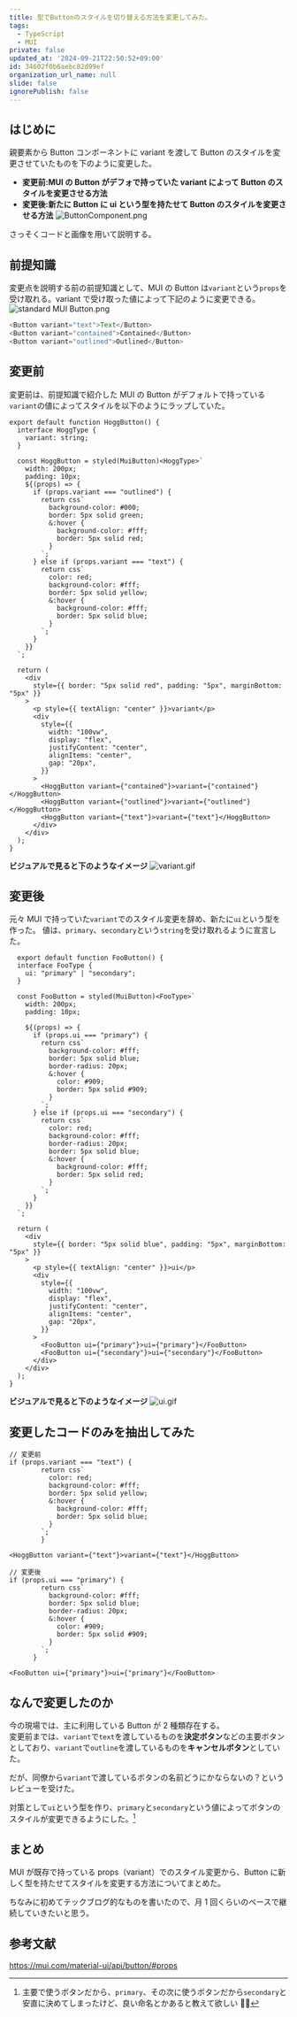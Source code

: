```yaml
---
title: 型でButtonのスタイルを切り替える方法を変更してみた。
tags:
  - TypeScript
  - MUI
private: false
updated_at: '2024-09-21T22:50:52+09:00'
id: 34602f0b6aebc82d99ef
organization_url_name: null
slide: false
ignorePublish: false
---
```


## はじめに

親要素から Button コンポーネントに variant を渡して Button のスタイルを変更させていたものを下のように変更した。

- **変更前:MUI の Button がデフォで持っていた variant によって Button のスタイルを変更させる方法**
- **変更後:新たに Button に ui という型を持たせて Button のスタイルを変更させる方法**
  ![ButtonComponent.png](https://qiita-image-store.s3.ap-northeast-1.amazonaws.com/0/3337943/3ab5b24d-be10-c143-3d37-616a5219a5d7.png)

さっそくコードと画像を用いて説明する。

## 前提知識

変更点を説明する前の前提知識として、MUI の Button は`variant`という`props`を受け取れる。variant で受け取った値によって下記のように変更できる。
![standard MUI Button.png](https://qiita-image-store.s3.ap-northeast-1.amazonaws.com/0/3337943/78dc0c42-dffb-b8bb-f120-442af3ca1050.png)

```typescript
<Button variant="text">Text</Button>
<Button variant="contained">Contained</Button>
<Button variant="outlined">Outlined</Button>
```

## 変更前

変更前は、前提知識で紹介した MUI の Button がデフォルトで持っている`variant`の値によってスタイルを以下のようにラップしていた。

```typescript:hogeButton.tsx
export default function HoggButton() {
  interface HoggType {
    variant: string;
  }

  const HoggButton = styled(MuiButton)<HoggType>`
    width: 200px;
    padding: 10px;
    ${(props) => {
      if (props.variant === "outlined") {
        return css`
          background-color: #000;
          border: 5px solid green;
          &:hover {
            background-color: #fff;
            border: 5px solid red;
          }
        `;
      } else if (props.variant === "text") {
        return css`
          color: red;
          background-color: #fff;
          border: 5px solid yellow;
          &:hover {
            background-color: #fff;
            border: 5px solid blue;
          }
        `;
      }
    }}
  `;

  return (
    <div
      style={{ border: "5px solid red", padding: "5px", marginBottom: "5px" }}
    >
      <p style={{ textAlign: "center" }}>variant</p>
      <div
        style={{
          width: "100vw",
          display: "flex",
          justifyContent: "center",
          alignItems: "center",
          gap: "20px",
        }}
      >
        <HoggButton variant={"contained"}>variant={"contained"}</HoggButton>
        <HoggButton variant={"outlined"}>variant={"outlined"}</HoggButton>
        <HoggButton variant={"text"}>variant={"text"}</HoggButton>
      </div>
    </div>
  );
}
```

**ビジュアルで見ると下のようなイメージ**
![variant.gif](https://qiita-image-store.s3.ap-northeast-1.amazonaws.com/0/3337943/05d0b6b9-40ea-1052-4029-86c6e3a4cd08.gif)

## 変更後

元々 MUI で持っていた`variant`でのスタイル変更を辞め、新たに`ui`という型を作った。
値は、`primary`、`secondary`という`string`を受け取れるように宣言した。

```typescript:fooButton.tsx
  export default function FooButton() {
  interface FooType {
    ui: "primary" | "secondary";
  }

  const FooButton = styled(MuiButton)<FooType>`
    width: 200px;
    padding: 10px;

    ${(props) => {
      if (props.ui === "primary") {
        return css`
          background-color: #fff;
          border: 5px solid blue;
          border-radius: 20px;
          &:hover {
            color: #909;
            border: 5px solid #909;
          }
        `;
      } else if (props.ui === "secondary") {
        return css`
          color: red;
          background-color: #fff;
          border-radius: 20px;
          border: 5px solid blue;
          &:hover {
            background-color: #fff;
            border: 5px solid red;
          }
        `;
      }
    }}
  `;

  return (
    <div
      style={{ border: "5px solid blue", padding: "5px", marginBottom: "5px" }}
    >
      <p style={{ textAlign: "center" }}>ui</p>
      <div
        style={{
          width: "100vw",
          display: "flex",
          justifyContent: "center",
          alignItems: "center",
          gap: "20px",
        }}
      >
        <FooButton ui={"primary"}>ui={"primary"}</FooButton>
        <FooButton ui={"secondary"}>ui={"secondary"}</FooButton>
      </div>
    </div>
  );
}

```

**ビジュアルで見ると下のようなイメージ**
![ui.gif](https://qiita-image-store.s3.ap-northeast-1.amazonaws.com/0/3337943/6bd2e22d-520e-1b90-45da-261fc813aa7c.gif)

## 変更したコードのみを抽出してみた

```typescript:hogeButton.tsx
// 変更前
if (props.variant === "text") {
        return css`
          color: red;
          background-color: #fff;
          border: 5px solid yellow;
          &:hover {
            background-color: #fff;
            border: 5px solid blue;
          }
        `;
        }

<HoggButton variant={"text"}>variant={"text"}</HoggButton>
```

```typescript:fooButton.tsx
// 変更後
if (props.ui === "primary") {
        return css`
          background-color: #fff;
          border: 5px solid blue;
          border-radius: 20px;
          &:hover {
            color: #909;
            border: 5px solid #909;
          }
        `;
      }

<FooButton ui={"primary"}>ui={"primary"}</FooButton>
```

## なんで変更したのか

今の現場では、主に利用している Button が 2 種類存在する。  
変更前までは、`variant`で`text`を渡しているものを**決定ボタン**などの主要ボタンとしており、`variant`で`outline`を渡しているものを**キャンセルボタン**としていた。

だが、同僚から`variant`で渡しているボタンの名前どうにかならないの？というレビューを受けた。

対策として`ui`という型を作り、`primary`と`secondary`という値によってボタンのスタイルが変更できるようにした。[^1]

## まとめ

MUI が既存で持っている props（variant）でのスタイル変更から、Button に新しく型を持たせてスタイルを変更する方法についてまとめた。

ちなみに初めてテックブログ的なものを書いたので、月 1 回くらいのペースで継続していきたいと思う。

## 参考文献

https://mui.com/material-ui/api/button/#props

[^1]: 主要で使うボタンだから、`primary`、その次に使うボタンだから`secondary`と安直に決めてしまったけど、良い命名とかあると教えて欲しい 🙇‍♂️

